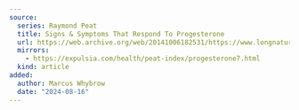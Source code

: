 ```yaml
---
source:
  series: Raymond Peat
  title: Signs & Symptoms That Respond To Progesterone
  url: https://web.archive.org/web/20141006182531/https://www.longnaturalhealth.com/health-articles/signs-symptoms-respond-progesterone
  mirrors:
    - https://expulsia.com/health/peat-index/progesterone7.html
  kind: article
added:
  author: Marcus Whybrow
  date: "2024-08-16"
---
```

